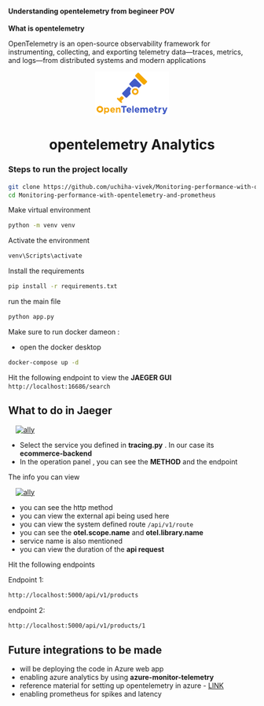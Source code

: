 #### Understanding opentelemetry from begineer POV

**What is opentelemetry**

OpenTelemetry is an open-source observability framework for instrumenting, collecting, and exporting telemetry data—traces, metrics, and logs—from distributed systems and modern applications



<p align="center">
  <a href="https://opentelemetry.io/docs/what-is-opentelemetry/">
    <img src="./assets/opentelemetry.png" width="150" alt="ally" style="margin: 0 15px;" />
  </a>
</p>

<h1 align="center">
  opentelemetry Analytics
</h1>



### Steps to run the project locally


```bash
git clone https://github.com/uchiha-vivek/Monitoring-performance-with-opentelemetry-and-prometheus.git
cd Monitoring-performance-with-opentelemetry-and-prometheus
```

Make virtual environment

```bash
python -m venv venv
```

Activate the environment

```bash
venv\Scripts\activate
```

Install the requirements

```bash
pip install -r requirements.txt
```

run the main file

```bash
python app.py
```



Make sure to run docker dameon :

- open the docker desktop

 ```bash
docker-compose up -d
```

Hit the following endpoint to view the **JAEGER GUI** 
```http://localhost:16686/search```



## What to do in Jaeger

<a href="https://opentelemetry.io/docs/what-is-opentelemetry/">
    <img src="./assets/jaegar1.png" width="550" height='500' alt="ally" style="margin: 0 15px;" />
</a>


- Select the service you defined in __tracing.py__ . In our case its **ecommerce-backend**
- In the operation panel , you can see the **METHOD** and the endpoint

The info you can view 

<a href="https://opentelemetry.io/docs/what-is-opentelemetry/">
    <img src="./assets/jaegar2.png" width="550" height='500' alt="ally" style="margin: 0 15px;" />
</a>

- you can see the http method
- you can view the external api being used here
- you can view the system defined route ```/api/v1/route```
- you can see the **otel.scope.name** and **otel.library.name**
- service name is also mentioned
- you can view the duration of the __api request__




Hit the following endpoints 

Endpoint 1:

```bash
http://localhost:5000/api/v1/products
```

endpoint 2:
```bash
http://localhost:5000/api/v1/products/1
```


## Future integrations to be made

- will be deploying the code in Azure web app 
- enabling azure analytics by using **azure-monitor-telemetry**
- reference material for setting up opentelemetry in azure - [LINK](https://learn.microsoft.com/en-us/azure/azure-monitor/app/opentelemetry-enable?tabs=python)
- enabling prometheus for spikes and latency